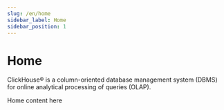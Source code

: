 ```yaml
---
slug: /en/home
sidebar_label: Home
sidebar_position: 1
---
```


# Home

ClickHouse® is a column-oriented database management system (DBMS) for online analytical processing of queries (OLAP).

Home content here
